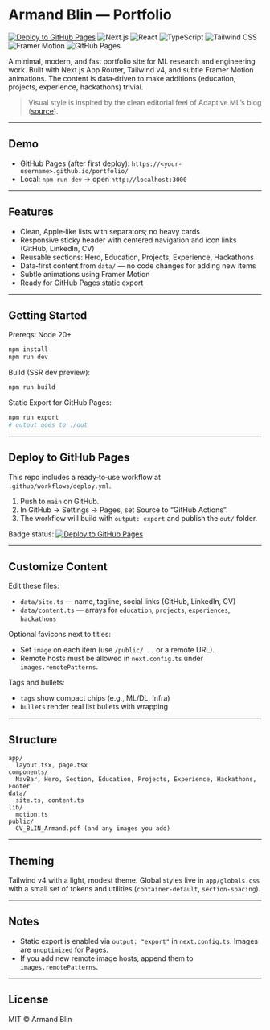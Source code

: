 # Armand Blin — Portfolio

[![Deploy to GitHub Pages](https://github.com/aygoun/portfolio/actions/workflows/deploy.yml/badge.svg)](https://github.com/aygoun/portfolio/actions/workflows/deploy.yml)
![Next.js](https://img.shields.io/badge/Next.js-15-black?logo=next.js)
![React](https://img.shields.io/badge/React-19-149ECA?logo=react&logoColor=white)
![TypeScript](https://img.shields.io/badge/TypeScript-5-3178C6?logo=typescript&logoColor=white)
![Tailwind CSS](https://img.shields.io/badge/Tailwind_CSS-4-06B6D4?logo=tailwindcss&logoColor=white)
![Framer Motion](https://img.shields.io/badge/Framer%20Motion-12-0055FF?logo=framer&logoColor=white)
![GitHub Pages](https://img.shields.io/badge/Hosted_on-GitHub_Pages-222?logo=github)

A minimal, modern, and fast portfolio site for ML research and engineering work. Built with Next.js App Router, Tailwind v4, and subtle Framer Motion animations. The content is data‑driven to make additions (education, projects, experience, hackathons) trivial.

> Visual style is inspired by the clean editorial feel of Adaptive ML’s blog ([source](https://www.adaptive-ml.com/blog?category=Research)).

---

## Demo

- GitHub Pages (after first deploy): `https://<your-username>.github.io/portfolio/`
- Local: `npm run dev` → open `http://localhost:3000`

---

## Features

- Clean, Apple‑like lists with separators; no heavy cards
- Responsive sticky header with centered navigation and icon links (GitHub, LinkedIn, CV)
- Reusable sections: Hero, Education, Projects, Experience, Hackathons
- Data‑first content from `data/` — no code changes for adding new items
- Subtle animations using Framer Motion
- Ready for GitHub Pages static export

---

## Getting Started

Prereqs: Node 20+

```bash
npm install
npm run dev
```

Build (SSR dev preview):

```bash
npm run build
```

Static Export for GitHub Pages:

```bash
npm run export
# output goes to ./out
```

---

## Deploy to GitHub Pages

This repo includes a ready‑to‑use workflow at `.github/workflows/deploy.yml`.

1. Push to `main` on GitHub.
2. In GitHub → Settings → Pages, set Source to “GitHub Actions”.
3. The workflow will build with `output: export` and publish the `out/` folder.

Badge status: [![Deploy to GitHub Pages](https://github.com/aygoun/portfolio/actions/workflows/deploy.yml/badge.svg)](https://github.com/aygoun/portfolio/actions/workflows/deploy.yml)

---

## Customize Content

Edit these files:

- `data/site.ts` — name, tagline, social links (GitHub, LinkedIn, CV)
- `data/content.ts` — arrays for `education`, `projects`, `experiences`, `hackathons`

Optional favicons next to titles:

- Set `image` on each item (use `/public/...` or a remote URL).
- Remote hosts must be allowed in `next.config.ts` under `images.remotePatterns`.

Tags and bullets:

- `tags` show compact chips (e.g., ML/DL, Infra)
- `bullets` render real list bullets with wrapping

---

## Structure

```
app/
  layout.tsx, page.tsx
components/
  NavBar, Hero, Section, Education, Projects, Experience, Hackathons, Footer
data/
  site.ts, content.ts
lib/
  motion.ts
public/
  CV_BLIN_Armand.pdf (and any images you add)
```

---

## Theming

Tailwind v4 with a light, modest theme. Global styles live in `app/globals.css` with a small set of tokens and utilities (`container-default`, `section-spacing`).

---

## Notes

- Static export is enabled via `output: "export"` in `next.config.ts`. Images are `unoptimized` for Pages.
- If you add new remote image hosts, append them to `images.remotePatterns`.

---

## License

MIT © Armand Blin
